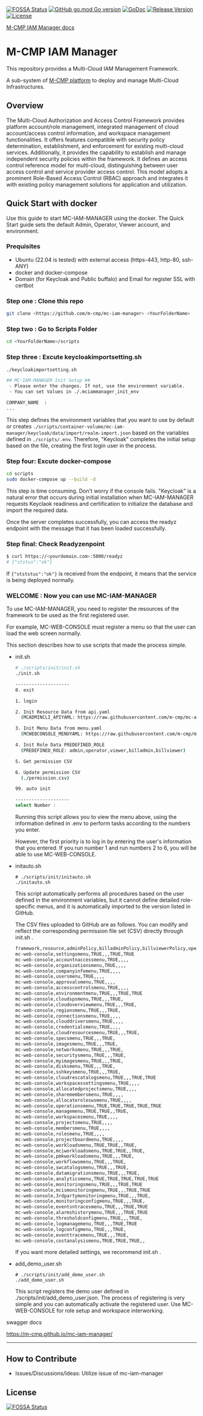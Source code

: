 [![FOSSA Status](https://app.fossa.com/api/projects/git%2Bgithub.com%2Fm-cmp%2Fmc-iam-manager.svg?type=shield)](https://app.fossa.com/projects/git%2Bgithub.com%2Fm-cmp%2Fmc-iam-manager?ref=badge_shield)
[![GitHub go.mod Go version](https://img.shields.io/github/go-mod/go-version/m-cmp/mc-iam-manager?label=go.mod)](https://github.com/m-cmp/mc-iam-manager/blob/master/go.mod)
[![GoDoc](https://godoc.org/github.com/m-cmp/mc-iam-manager?status.svg)](https://pkg.go.dev/github.com/m-cmp/mc-iam-manager@master)
[![Release Version](https://img.shields.io/github/v/release/m-cmp/mc-iam-manager)](https://github.com/m-cmp/mc-iam-manager/releases)
[![License](https://img.shields.io/badge/License-Apache%202.0-blue.svg)](https://github.com/m-cmp/mc-iam-manager/blob/master/LICENSE)

[M-CMP IAM Manager docs](https://m-cmp.github.io/mc-iam-manager/)

# M-CMP IAM Manager

This repository provides a Multi-Cloud IAM Management Framework.

A sub-system of [M-CMP platform](https://github.com/m-cmp/docs/tree/main) to deploy and manage Multi-Cloud Infrastructures.

## Overview

The Multi-Cloud Authorization and Access Control Framework provides platform account/role management, integrated management of cloud account/access control information, and workspace management functionalities. It offers features compatible with security policy determination, establishment, and enforcement for existing multi-cloud services. Additionally, it provides the capability to establish and manage independent security policies within the framework.
It defines an access control reference model for multi-cloud, distinguishing between user access control and service provider access control. This model adopts a prominent Role-Based Access Control (RBAC) approach and integrates it with existing policy management solutions for application and utilization.

## Quick Start with docker

Use this guide to start MC-IAM-MANAGER using the docker. The Quick Start guide sets the default Admin, Operator, Viewer account, and environment.

### Prequisites

- Ubuntu (22.04 is tested) with external access (https-443, http-80, ssh-ANY)
- docker and docker-compose
- Domain (for Keycloak and Public buffalo) and Email for register SSL with certbot

### Step one : Clone this repo

```bash
git clone <https://github.com/m-cmp/mc-iam-manager> <YourFolderName>
```

### Step two : Go to Scripts Folder

```bash
cd <YourFolderName>/scripts
```

### Step three : Excute keycloakimportsetting.sh

```bash
./keycloakimportsetting.sh

## MC-IAM-MANAGER Init Setup ##
 - Please enter the changes. If not, use the environment variable.
 - You can set Values in ./.mciammanager_init_env

COMPANY_NAME  : 
...
```

This step defines the environment variables that you want to use by default or creates `./scripts/container-volume/mc-iam-manager/keycloak/data/import/realm-import.json` based on the variables defined in `./scripts/.env`. Therefore, "Keycloak" completes the initial setup based on the file, creating the first login user in the process.

### Step four: Excute docker-compose

```bash
cd scripts
sudo docker-compose up --build -d
```

This step is time consuming. Don't worry if the console fails. "Keycloak" is a natural error that occurs during initial installation when MC-IAM-MANAGER requests Keyclaok readiness and certification to initialize the database and import the required data.

Once the server completes successfully, you can access the readyz endpoint with the message that it has been loaded successfully.

### Step final: Check Readyzenpoint

```bash
$ curl https://<yourdomain.com>:5000/readyz
# {"ststus":"ok"}
```

If `{"stststus":"ok"}` is received from the endpoint, it means that the service is being deployed normally.

### WELCOME : Now you can use MC-IAM-MANAGER

To use MC-IAM-MANAGER, you need to register the resources of the framework to be used as the first registered user.

For example, MC-WEB-CONSOLE must register a menu so that the user can load the web screen normally.

This section describes how to use scripts that made the process simple.

- init.sh
    
    ```bash
    # ./scripts/init/init.sh
    ./init.sh
    
    --------------------
    0. exit
    
    1. login
    
    2. Init Resource Data from api.yaml
      (MCADMINCLI_APIYAML: https://raw.githubusercontent.com/m-cmp/mc-admin-cli/refs/heads/main/conf/api.yaml)
    
    3. Init Menu Data from menu.yaml
      (MCWEBCONSOLE_MENUYAML: https://raw.githubusercontent.com/m-cmp/mc-web-console/refs/heads/main/conf/webconsole_menu_resources.yaml)
    
    4. Init Role Data PREDEFINED_ROLE
      (PREDEFINED_ROLE: admin,operator,viewer,billadmin,billviewer)
    
    5. Get permission CSV
    
    6. Update permission CSV 
      (./permission.csv)
    
    99. auto init
    
    --------------------
    select Number : 
    ```
    
    Running this script allows you to view the menu above, using the information defined in .env to perform tasks according to the numbers you enter.
    
    However, the first priority is to log in by entering the user's information that you entered. If you run number 1 and run numbers 2 to 6, you will be able to use MC-WEB-CONSOLE.
    
- initauto.sh
    
    ```
    # ./scripts/init/initauto.sh
    ./initauto.sh
    ```
    
    This script automatically performs all procedures based on the user defined in the environment variables, but it cannot define detailed role-specific menus, and it is automatically imported to the version listed in GitHub.
    
    The CSV files uploaded to GitHub are as follows. You can modify and reflect the corresponding permission file set (CSV) directly through init.sh .
    
    ```bash
    framework,resource,adminPolicy,billadminPolicy,billviewerPolicy,operatorPolicy,viewerPolicy
    mc-web-console,settingsmenu,TRUE,,,TRUE,TRUE
    mc-web-console,accountnaccessmenu,TRUE,,,,
    mc-web-console,organizationsmenu,TRUE,,,,
    mc-web-console,companyinfomenu,TRUE,,,,
    mc-web-console,usersmenu,TRUE,,,,
    mc-web-console,approvalsmenu,TRUE,,,,
    mc-web-console,accesscontrolsmenu,TRUE,,,,
    mc-web-console,environmentmenu,TRUE,,,TRUE,TRUE
    mc-web-console,cloudspsmenu,TRUE,,,TRUE,
    mc-web-console,cloudoverviewmenu,TRUE,,,TRUE,
    mc-web-console,regionsmenu,TRUE,,,TRUE,
    mc-web-console,connectionsmenu,TRUE,,,,
    mc-web-console,clouddriversmenu,TRUE,,,,
    mc-web-console,credentialsmenu,TRUE,,,,
    mc-web-console,cloudresourcesmenu,TRUE,,,TRUE,
    mc-web-console,specsmenu,TRUE,,,TRUE,
    mc-web-console,imagesmenu,TRUE,,,TRUE,
    mc-web-console,networksmenu,TRUE,,,TRUE,
    mc-web-console,securitysmenu,TRUE,,,TRUE,
    mc-web-console,myimagesmenu,TRUE,,,TRUE,
    mc-web-console,disksmenu,TRUE,,,TRUE,
    mc-web-console,sshkeysmenu,TRUE,,,TRUE,
    mc-web-console,cloudrescatalogsmenu,TRUE,,,TRUE,TRUE
    mc-web-console,workspacessettingsmenu,TRUE,,,,
    mc-web-console,allocatedprojectsmenu,TRUE,,,,
    mc-web-console,sharemembersmenu,TRUE,,,,
    mc-web-console,allocateroleswsmenu,TRUE,,,,
    mc-web-console,operationsmenu,TRUE,TRUE,TRUE,TRUE,TRUE
    mc-web-console,managemenu,TRUE,TRUE,,TRUE,
    mc-web-console,workspacesmenu,TRUE,,,,
    mc-web-console,projectsmenu,TRUE,,,,
    mc-web-console,membersmenu,TRUE,,,,
    mc-web-console,rolesmenu,TRUE,,,,
    mc-web-console,projectboardmenu,TRUE,,,,
    mc-web-console,workloadsmenu,TRUE,TRUE,,TRUE,
    mc-web-console,mciworkloadsmenu,TRUE,TRUE,,TRUE,
    mc-web-console,pmkworkloadsmenu,TRUE,,,TRUE,
    mc-web-console,workflowsmenu,TRUE,,,TRUE,
    mc-web-console,swcatalogsmenu,TRUE,,,TRUE,
    mc-web-console,datamigrationsmenu,TRUE,,,TRUE,
    mc-web-console,analyticsmenu,TRUE,TRUE,TRUE,TRUE,TRUE
    mc-web-console,monitoringsmenu,TRUE,,,TRUE,TRUE
    mc-web-console,mcismonitoringmenu,TRUE,,,TRUE,TRUE
    mc-web-console,3rdpartymonitoringmenu,TRUE,,,TRUE,
    mc-web-console,monitoringconfigmenu,TRUE,,,TRUE,
    mc-web-console,eventsntracesmenu,TRUE,,,TRUE,TRUE
    mc-web-console,alarmshistorymenu,TRUE,,,TRUE,TRUE
    mc-web-console,thresholdconfigmenu,TRUE,,,TRUE,
    mc-web-console,logmanagemenu,TRUE,,,TRUE,TRUE
    mc-web-console,logconfigmenu,TRUE,,,TRUE,
    mc-web-console,eventtracemenu,TRUE,,,TRUE,
    mc-web-console,costanalysismenu,TRUE,TRUE,TRUE,,
    
    ```
    
    If you want more detailed settings, we recommend init.sh .
    
- add_demo_user.sh
    
    ```
    # ./scripts/init/add_demo_user.sh
    ./add_demo_user.sh
    ```
    
    This script registers the demo user defined in ./scripts/init/add_demo_user.json. The process of registering is very simple and you can automatically activate the registered user. Use MC-WEB-CONSOLE for role setup and workspace interworking.
    

swagger docs

https://m-cmp.github.io/mc-iam-manager/

---


## How to Contribute
- Issues/Discussions/Ideas: Utilize issue of mc-iam-manager


## License
[![FOSSA Status](https://app.fossa.com/api/projects/git%2Bgithub.com%2Fm-cmp%2Fmc-iam-manager.svg?type=large)](https://app.fossa.com/projects/git%2Bgithub.com%2Fm-cmp%2Fmc-iam-manager?ref=badge_large)


